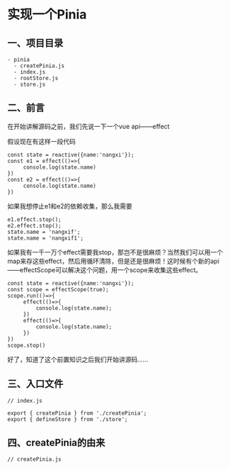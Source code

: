 # 实现一个Pinia

## 一、项目目录

```
- pinia
  - createPinia.js
  - index.js
  - rootStore.js
  - store.js
```

## 二、前言

在开始讲解源码之前，我们先说一下一个vue api——effect

假设现在有这样一段代码

```
const state = reactive({name:'nangxi'});
const e1 = effect(()=>{
     console.log(state.name)
})
const e2 = effect(()=>{
     console.log(state.name)
})
```

如果我想停止e1和e2的依赖收集，那么我需要

```
e1.effect.stop();
e2.effect.stop();
state.name = 'nangxif';
state.name = 'nangxif1';
```

如果我有一千一万个effect需要我stop，那岂不是很麻烦？当然我们可以用一个map来存这些effect，然后用循环清除，但是还是很麻烦！这时候有个新的api——effectScope可以解决这个问题，用一个scope来收集这些effect。

```
const state = reactive({name:'nangxi'});
const scope = effectScope(true);
scope.run(()=>{
     effect(()=>{
         console.log(state.name);
     })
     effect(()=>{
         console.log(state.name);
     })
})
scope.stop()
```

好了，知道了这个前置知识之后我们开始讲源码……

## 三、入口文件

```
// index.js

export { createPinia } from './createPinia';
export { defineStore } from './store';
```

## 四、createPinia的由来

```
// createPinia.js

```

